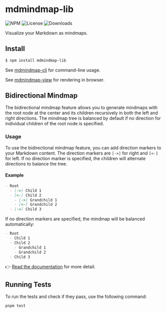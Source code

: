 # mdmindmap-lib

![NPM](https://img.shields.io/npm/v/mdmindmap-lib.svg)
![License](https://img.shields.io/npm/l/mdmindmap-lib.svg)
![Downloads](https://img.shields.io/npm/dt/mdmindmap-lib.svg)

Visualize your Markdown as mindmaps.

## Install

```sh
$ npm install mdmindmap-lib
```

See [mdmindmap-cli](https://github.com/markmap/markmap/tree/master/packages/mdmindmap-cli) for command-line usage.

See [mdmindmap-view](https://github.com/markmap/markmap/tree/master/packages/mdmindmap-view) for rendering in browser.

## Bidirectional Mindmap

The bidirectional mindmap feature allows you to generate mindmaps with the root node at the center and its children recursively in both the left and right directions. The mindmap tree is balanced by default if no direction for individual children of the root node is specified.

### Usage

To use the bidirectional mindmap feature, you can add direction markers to your Markdown content. The direction markers are `[->]` for right and `[<-]` for left. If no direction marker is specified, the children will alternate directions to balance the tree.

#### Example

```markdown
- Root
  - [->] Child 1
  - [<-] Child 2
    - [->] Grandchild 1
    - [<-] Grandchild 2
  - [->] Child 3
```

If no direction markers are specified, the mindmap will be balanced automatically:

```markdown
- Root
  - Child 1
  - Child 2
    - Grandchild 1
    - Grandchild 2
  - Child 3
```

👉 [Read the documentation](https://markmap.js.org/docs) for more detail.

## Running Tests

To run the tests and check if they pass, use the following command:

```sh
pnpm test
```
